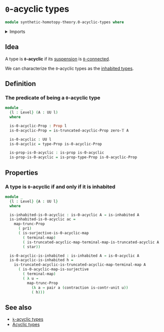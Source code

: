 # `0`-acyclic types

```agda
module synthetic-homotopy-theory.0-acyclic-types where
```

<details><summary>Imports</summary>

```agda
open import foundation.contractible-types
open import foundation.dependent-pair-types
open import foundation.functoriality-propositional-truncation
open import foundation.inhabited-types
open import foundation.propositional-truncations
open import foundation.propositions
open import foundation.truncation-levels
open import foundation.unit-type
open import foundation.universe-levels

open import synthetic-homotopy-theory.0-acyclic-maps
open import synthetic-homotopy-theory.truncated-acyclic-maps
open import synthetic-homotopy-theory.truncated-acyclic-types
```

</details>

## Idea

A type is **`0`-acyclic** if its
[suspension](synthetic-homotopy-theory.suspensions-of-types.md) is
[`0`-connected](foundation.0-connected-types.md).

We can characterize the `0`-acyclic types as the
[inhabited types](foundation.inhabited-types.md).

## Definition

### The predicate of being a `0`-acyclic type

```agda
module _
  {l : Level} (A : UU l)
  where

  is-0-acyclic-Prop : Prop l
  is-0-acyclic-Prop = is-truncated-acyclic-Prop zero-𝕋 A

  is-0-acyclic : UU l
  is-0-acyclic = type-Prop is-0-acyclic-Prop

  is-prop-is-0-acyclic : is-prop is-0-acyclic
  is-prop-is-0-acyclic = is-prop-type-Prop is-0-acyclic-Prop
```

## Properties

### A type is `0`-acyclic if and only if it is inhabited

```agda
module _
  {l : Level} {A : UU l}
  where

  is-inhabited-is-0-acyclic : is-0-acyclic A → is-inhabited A
  is-inhabited-is-0-acyclic ac =
    map-trunc-Prop
      ( pr1)
      ( is-surjective-is-0-acyclic-map
        ( terminal-map)
        ( is-truncated-acyclic-map-terminal-map-is-truncated-acyclic A ac)
        ( star))

  is-0-acyclic-is-inhabited : is-inhabited A → is-0-acyclic A
  is-0-acyclic-is-inhabited h =
    is-truncated-acyclic-is-truncated-acyclic-map-terminal-map A
      ( is-0-acyclic-map-is-surjective
        ( terminal-map)
        ( λ u →
          map-trunc-Prop
            (λ a → pair a (contraction is-contr-unit u))
            ( h)))
```

## See also

- [`k`-acyclic types](synthetic-homotopy-theory.truncated-acyclic-types.md)
- [Acyclic types](synthetic-homotopy-theory.acyclic-types.md)
